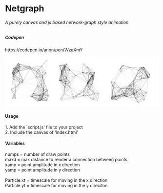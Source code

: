 # Netgraph
<h6>A purely canvas and js based network-graph style animation<h6>
<h5>Codepen</h5> https://codepen.io/anon/pen/WzaXmY

![preview](netgraphprev.png)

<h4>Usage</h4>
1. Add the `script.js' file to your project<br>
2. Include the canvas of 'index.html'<br>

<h4>Variables</h4>

numps = number of draw points<br>
maxd = max distance to render a connection between points<br>
xamp = point amplitude in x direction<br>
yamp = point amplitude in y direction<br>
<br>
Particle.xt = timescale for moving in the x direction<br>
Particle.yt = timescale for moving in the y direciton

